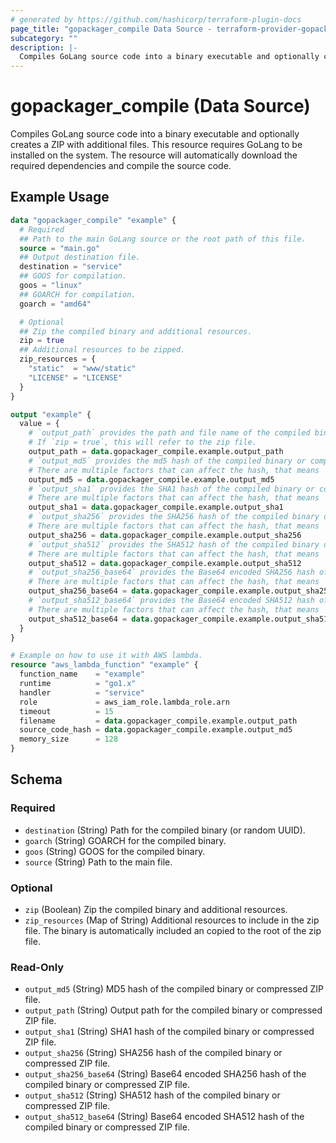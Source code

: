 ```yaml
---
# generated by https://github.com/hashicorp/terraform-plugin-docs
page_title: "gopackager_compile Data Source - terraform-provider-gopackager"
subcategory: ""
description: |-
  Compiles GoLang source code into a binary executable and optionally creates a ZIP with additional files. This resource requires GoLang to be installed on the system. The resource will automatically download the required dependencies and compile the source code.
---
```


# gopackager_compile (Data Source)

Compiles GoLang source code into a binary executable and optionally creates a ZIP with additional files. This resource requires GoLang to be installed on the system. The resource will automatically download the required dependencies and compile the source code.

## Example Usage

```terraform
data "gopackager_compile" "example" {
  # Required
  ## Path to the main GoLang source or the root path of this file.
  source = "main.go"
  ## Output destination file.
  destination = "service"
  ## GOOS for compilation.
  goos = "linux"
  ## GOARCH for compilation.
  goarch = "amd64"

  # Optional
  ## Zip the compiled binary and additional resources.
  zip = true
  ## Additional resources to be zipped.
  zip_resources = {
    "static"  = "www/static"
    "LICENSE" = "LICENSE"
  }
}

output "example" {
  value = {
    # `output_path` provides the path and file name of the compiled binary.
    # If `zip = true`, this will refer to the zip file.
    output_path = data.gopackager_compile.example.output_path
    # `output_md5` provides the md5 hash of the compiled binary or compressed ZIP file.
    # There are multiple factors that can affect the hash, that means
    output_md5 = data.gopackager_compile.example.output_md5
    # `output_sha1` provides the SHA1 hash of the compiled binary or compressed ZIP file.
    # There are multiple factors that can affect the hash, that means
    output_sha1 = data.gopackager_compile.example.output_sha1
    # `output_sha256` provides the SHA256 hash of the compiled binary or compressed ZIP file.
    # There are multiple factors that can affect the hash, that means
    output_sha256 = data.gopackager_compile.example.output_sha256
    # `output_sha512` provides the SHA512 hash of the compiled binary or compressed ZIP file.
    # There are multiple factors that can affect the hash, that means
    output_sha512 = data.gopackager_compile.example.output_sha512
    # `output_sha256_base64` provides the Base64 encoded SHA256 hash of the compiled binary or compressed ZIP file.
    # There are multiple factors that can affect the hash, that means
    output_sha256_base64 = data.gopackager_compile.example.output_sha256_base64
    # `output_sha512_base64` provides the Base64 encoded SHA512 hash of the compiled binary or compressed ZIP file.
    # There are multiple factors that can affect the hash, that means
    output_sha512_base64 = data.gopackager_compile.example.output_sha512_base64
  }
}

# Example on how to use it with AWS lambda.
resource "aws_lambda_function" "example" {
  function_name    = "example"
  runtime          = "go1.x"
  handler          = "service"
  role             = aws_iam_role.lambda_role.arn
  timeout          = 15
  filename         = data.gopackager_compile.example.output_path
  source_code_hash = data.gopackager_compile.example.output_md5
  memory_size      = 128
}
```

<!-- schema generated by tfplugindocs -->
## Schema

### Required

- `destination` (String) Path for the compiled binary (or random UUID).
- `goarch` (String) GOARCH for the compiled binary.
- `goos` (String) GOOS for the compiled binary.
- `source` (String) Path to the main file.

### Optional

- `zip` (Boolean) Zip the compiled binary and additional resources.
- `zip_resources` (Map of String) Additional resources to include in the zip file. The binary is automatically included an copied to the root of the zip file.

### Read-Only

- `output_md5` (String) MD5 hash of the compiled binary or compressed ZIP file.
- `output_path` (String) Output path for the compiled binary or compressed ZIP file.
- `output_sha1` (String) SHA1 hash of the compiled binary or compressed ZIP file.
- `output_sha256` (String) SHA256 hash of the compiled binary or compressed ZIP file.
- `output_sha256_base64` (String) Base64 encoded SHA256 hash of the compiled binary or compressed ZIP file.
- `output_sha512` (String) SHA512 hash of the compiled binary or compressed ZIP file.
- `output_sha512_base64` (String) Base64 encoded SHA512 hash of the compiled binary or compressed ZIP file.
